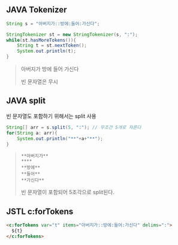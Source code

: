 ## JAVA Tokenizer
```java
String s = "아버지가::방에:들어:가신다";

StringTokenizer st = new StringTokenizer(s, ":");
while(st.hasMoreTokens()){
	String t = st.nextToken();
	System.out.println(t);
}
```
>아버지가
>방에
>들어
>가신다
>
>빈 문자열은 무시

## JAVA split
빈 문자열도 포함하기 위해서는 split 사용
```java
String[] arr = s.split(5, ":"); // 무조건 5개로 자른다
for(String a: arr){
	System.out.println("**"+a+"**");
}
```
>```text
>**아버지가**
>****
>**방에**
>**들어**
>**가신다**
>```
>빈 문자열이 포함되어 5조각으로 split된다.


## JSTL c:forTokens
```html
<c:forTokens var="t" items="아버지가::방에:들어:가신다" delims=":">
  ${t}
</c:forTokens>
```
<!--stackedit_data:
eyJoaXN0b3J5IjpbLTIxMTc0NDIxMzVdfQ==
-->